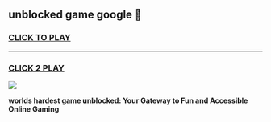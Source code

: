 
## unblocked game google 👋
<h3>
<a href="https://premium.freeplayer.one?title=unblocked_game_google&ref=13F">CLICK TO PLAY</a></h3>
<hr>

<h3>
<a href="https://premium.freeplayer.one?title=unblocked_game_google&ref=13F">CLICK 2 PLAY</a>
  
</h3>

<a href="https://premium.freeplayer.one?title=unblocked_game_google&ref=12F/"><img src="https://clearcache.store/games.png"></a>


**worlds hardest game unblocked: Your Gateway to Fun and Accessible Online Gaming**
